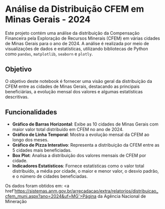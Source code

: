 # Análise da Distribuição CFEM em Minas Gerais - 2024

Este projeto contém uma análise da distribuição da Compensação Financeira pela Exploração de Recursos Minerais (CFEM) em várias cidades de Minas Gerais para o ano de 2024. A análise é realizada por meio de visualizações de dados e estatísticas, utilizando bibliotecas de Python como `pandas`, `matplotlib`, `seaborn` e `plotly`.

## Objetivo

O objetivo deste notebook é fornecer uma visão geral da distribuição da CFEM entre as cidades de Minas Gerais, destacando as principais beneficiárias, a evolução mensal dos valores e algumas estatísticas descritivas.

## Funcionalidades

- **Gráfico de Barras Horizontal**: Exibe as 10 cidades de Minas Gerais com maior valor total distribuído em CFEM no ano de 2024.
- **Gráfico de Linha Temporal**: Mostra a evolução mensal da CFEM ao longo dos meses.
- **Gráfico de Pizza Interativo**: Representa a distribuição da CFEM entre as 5 cidades mais beneficiadas.
- **Box Plot**: Analisa a distribuição dos valores mensais de CFEM por cidade.
- **Indicadores Estatísticos**: Fornece estatísticas como o valor total distribuído, a média por cidade, o maior e menor valor, o desvio padrão, e o número de cidades beneficiadas.

Os dados foram obtidos em: <a href'https://sistemas.anm.gov.br/arrecadacao/extra/relatorios/distribuicao_cfem_muni.aspx?ano=2024&uf=MG'>Página da Agência Nacional de Mineração</a>
